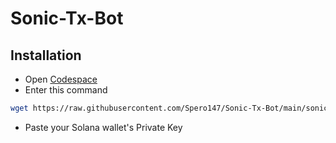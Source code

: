 # Sonic-Tx-Bot
## Installation

- Open [Codespace](https://github.com/codespaces)
- Enter this command
```bash
wget https://raw.githubusercontent.com/Spero147/Sonic-Tx-Bot/main/sonic.sh && chmod +x sonic.sh && ./sonic.sh
```
- Paste your Solana wallet's Private Key
